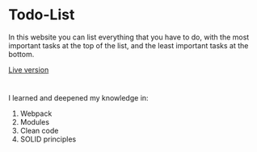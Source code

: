 # Todo-List
In this website you can list everything that you have to do, with the most important tasks at the top of the list, and the least important tasks at the bottom.

[Live version](https://clydecode.github.io/Todo-List/)
# 
I learned and deepened my knowledge in:

1. Webpack
2. Modules
3. Clean code
4. SOLID principles
